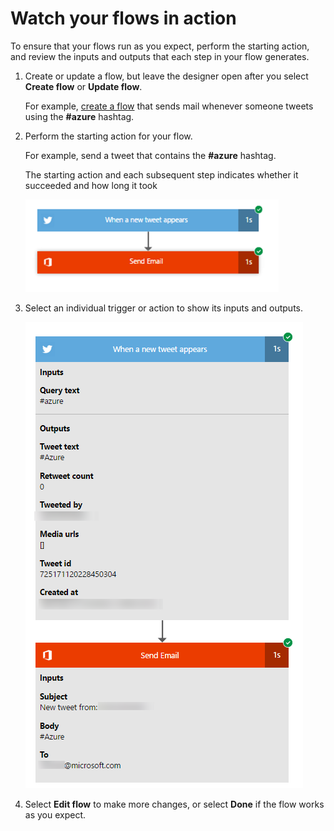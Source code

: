 <properties
    pageTitle="Watch a flow run | Microsoft Flow"
    description="View the inputs and outputs for each step of a flow before you finish it to verify that it behaves as you expect."
    services=""
    suite="flow"
    documentationCenter="na"
    authors="merwanhade"
    manager="erikre"
    editor=""
    tags=""/>

<tags
   ms.service="flow"
   ms.devlang="na"
   ms.topic="article"
   ms.tgt_pltfrm="na"
   ms.workload="na"
   ms.date="04/25/2016"
   ms.author="mhade"/>

# Watch your flows in action #
To ensure that your flows run as you expect, perform the starting action, and review the inputs and outputs that each step in your flow generates.

1. Create or update a flow, but leave the designer open after you select **Create flow** or **Update flow**.

 	For example, [create a flow](get-started-logic-flow.md) that sends mail whenever someone tweets using the **#azure** hashtag.

1. Perform the starting action for your flow.

	For example, send a tweet that contains the **#azure** hashtag.

	The starting action and each subsequent step indicates whether it succeeded and how long it took

	![Image of a successful run](./media/see-a-flow-run/successful-flow-run.png)

1. Select an individual trigger or action to show its inputs and outputs.

	![Image of a successful run with expanded cards](./media/see-a-flow-run/successful-flow-expanded-cards.png)

1. Select **Edit flow** to make more changes, or select **Done** if the flow works as you expect.
